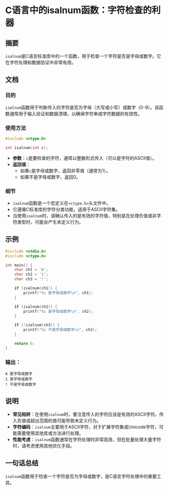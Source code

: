 <!--
Meta Description: # C语言中的isalnum函数：字符检查的利器 ## 摘要 `isalnum`是C语言标准库中的一个函数，用于检查一个字符是否是字母或数字。它在字符处理和数据验证中非常有用。 ## 文档 ### 目的 `isalnum`函数用于判断传入的字符是否为字母（大写或小写）或数字（0-9）。该函数通常用于...
Meta Keywords: isalnum, 是字母或数字, include, ctype, int
-->

# C语言中的isalnum函数：字符检查的利器

## 摘要
`isalnum`是C语言标准库中的一个函数，用于检查一个字符是否是字母或数字。它在字符处理和数据验证中非常有用。

## 文档
### 目的
`isalnum`函数用于判断传入的字符是否为字母（大写或小写）或数字（0-9）。该函数通常用于输入验证和数据清理，以确保字符串或字符数据的有效性。

### 使用方法
```c
#include <ctype.h>

int isalnum(int c);
```
- **参数**：`c`是要检查的字符，通常以整数形式传入（可以是字符的ASCII值）。
- **返回值**：
  - 如果`c`是字母或数字，返回非零值（通常为1）。
  - 如果不是字母或数字，返回0。

### 细节
- `isalnum`函数是一个宏定义在`<ctype.h>`头文件中。
- 它遵循C标准库的字符分类功能，适用于ASCII字符集。
- 当使用`isalnum`时，请确认传入的是有效的字符值，特别是在处理负值或非字符类型时，可能会产生未定义行为。

## 示例
```c
#include <stdio.h>
#include <ctype.h>

int main() {
    char ch1 = 'A';
    char ch2 = '1';
    char ch3 = '!';

    if (isalnum(ch1)) {
        printf("%c 是字母或数字\n", ch1);
    }

    if (isalnum(ch2)) {
        printf("%c 是字母或数字\n", ch2);
    }

    if (!isalnum(ch3)) {
        printf("%c 不是字母或数字\n", ch3);
    }

    return 0;
}
```
### 输出：
```
A 是字母或数字
1 是字母或数字
! 不是字母或数字
```

## 说明
- **常见陷阱**：在使用`isalnum`时，要注意传入的字符应该是有效的ASCII字符。传入负值或超出范围的值可能导致未定义行为。
- **字符编码**：`isalnum`主要用于ASCII字符，对于扩展字符集或Unicode字符，可能需要使用其他库或方法进行处理。
- **性能考虑**：`isalnum`函数通常在字符处理时非常高效，但在批量处理大量字符时，请考虑使用其他优化手段。

## 一句话总结
`isalnum`函数用于检查一个字符是否为字母或数字，是C语言字符处理中的重要工具。